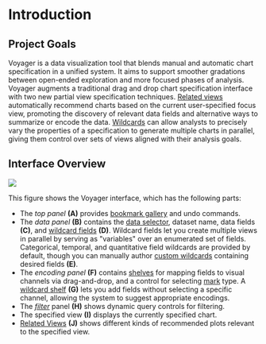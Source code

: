 # Introduction

## Project Goals

Voyager is a data visualization tool that blends manual and automatic chart specification in a unified system. It aims to support smoother gradations between open-ended exploration and more focused phases of analysis. Voyager augments a traditional drag and drop chart specification interface with two new partial view specification techniques. [Related views](visualizing-data/related-views.md) automatically recommend charts based on the current user-specified focus view, promoting the discovery of relevant data fields and alternative ways to summarize or encode the data. [Wildcards](visualizing-data/wildcard-fields/) can allow analysts to precisely vary the properties of a specification to generate multiple charts in parallel, giving them control over sets of views aligned with their analysis goals.

## Interface Overview

![](.gitbook/assets/largeui.png)

This figure shows the Voyager interface, which has the following parts:

* The _top panel_ **\(A\)** provides [bookmark gallery](bookmark-gallery.md) and undo commands.
* The _data panel_ **\(B\)** contains the [data selector](load-data.md), dataset name, data fields **\(C\)**, and [wildcard fields](visualizing-data/wildcard-fields/) **\(D\)**. Wildcard fields let you create multiple views in parallel by serving as "variables" over an enumerated set of fields. Categorical, temporal, and quantitative field wildcards are provided by default, though you can manually author [custom wildcards](visualizing-data/wildcard-fields/custom-wildcard-fields.md) containing desired fields **\(E\)**.
* The _encoding panel_ **\(F\)** contains [shelves](https://data-voyager.gitbook.io/voyager/visualizing-data/specify-visual-encoding#encoding-shelves) for mapping fields to visual channels via drag-and-drop, and a control for selecting [mark](https://data-voyager.gitbook.io/voyager/visualizing-data/specify-visual-encoding#mark-selection) type. A [wildcard shelf](visualizing-data/wildcard-shelves.md) **\(G\)** lets you add fields without selecting a specific channel, allowing the system to suggest appropriate encodings.
* The [_filter_](visualizing-data/filter.md) panel **\(H\)** shows dynamic query controls for filtering.
* The specified view **\(I\)** displays the currently specified chart.
* [Related Views](visualizing-data/related-views.md) **\(J\)** shows different kinds of recommended plots relevant to the specified view.

